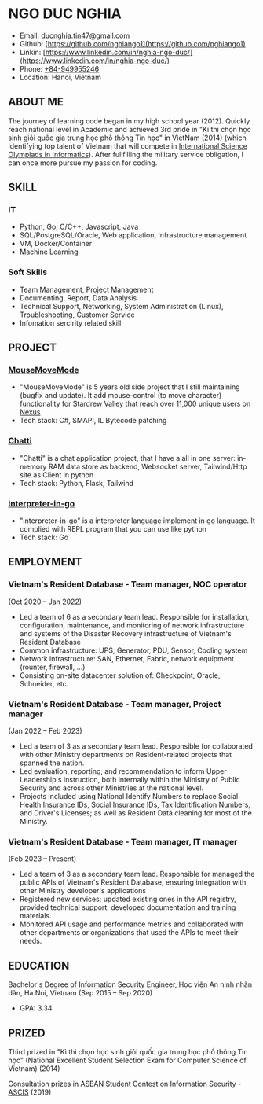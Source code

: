 # NGO DUC NGHIA
- Email: [ducnghia.tin47@gmail.com](mailto:ducnghia.tin47@gmail.com)
- Github: [https://github.com/nghiango1](https://github.com/nghiango1)
- Linkin: [https://www.linkedin.com/in/nghia-ngo-duc/](https://www.linkedin.com/in/nghia-ngo-duc/)
- Phone: [+84-949955246](tel:+84-949955246)
- Location: Hanoi, Vietnam

## ABOUT ME

The journey of learning code began in my high school year (2012). Quickly reach national level in Academic and achieved 3rd pride in "Kì thi chọn học sinh giỏi quốc gia trung học phổ thông Tin học" in VietNam (2014) (which identifying top talent of Vietnam that will compete in [International Science Olympiads in Informatics](https://ioinformatics.org/)). After fullfilling the military service obligation, I can once more  pursue my passion for coding.

## SKILL

### IT
- Python, Go, C/C++, Javascript, Java
- SQL/PostgreSQL/Oracle, Web application, Infrastructure management
- VM, Docker/Container
- Machine Learning

### Soft Skills
- Team Management, Project Management
- Documenting, Report, Data Analysis
- Technical Support, Networking, System Administration (Linux), Troubleshooting, Customer Service
- Infomation sercirity related skill

## PROJECT

### [MouseMoveMode](https://github.com/nghiango1/RightClickMoveMode)
- "MouseMoveMode" is 5 years old side project that I still maintaining (bugfix and update). It add mouse-control (to move character) functionality for Stardrew Valley that reach over 11,000 unique users on [Nexus](https://www.nexusmods.com/stardewvalley/mods/2614)
- Tech stack: C#, SMAPI, IL Bytecode patching

### [Chatti](https://github.com/nghiango1/Chatti)
- "Chatti" is a chat application project, that I have a all in one server: in-memory RAM data store as backend, Websocket server, Tailwind/Http site as Client in python
- Tech stack: Python, Flask, Tailwind

### [interpreter-in-go](https://github.com/nghiango1/hello/tree/main/go/interpreter)
- "interpreter-in-go" is a interpreter language implement in go language. It complied with REPL program that you can use like python
- Tech stack: Go


## EMPLOYMENT

### **Vietnam's Resident Database** - Team manager, NOC operator
(Oct 2020 – Jan 2022)
- Led a team of 6 as a secondary team lead. Responsible for installation, configuration, maintenance, and monitoring of network infrastructure and systems of the Disaster Recovery infrastructure of Vietnam's Resident Database
- Common infrastructure: UPS, Generator, PDU, Sensor, Cooling system
- Network infrastructure: SAN, Ethernet, Fabric, network equipment (rounter, firewall, ...)
- Consisting on-site datacenter solution of: Checkpoint, Oracle, Schneider, etc.


### **Vietnam's Resident Database** - Team manager, Project manager
(Jan 2022 – Feb 2023)
- Led a team of 3 as a secondary team lead. Responsible for collaborated with other Ministry departments on Resident-related projects that spanned the nation.
- Led evaluation, reporting, and recommendation to inform Upper Leadership's instruction, both internally within the Ministry of Public Security and across other Ministries at the national level.
- Projects included using National Identify Numbers to replace Social Health Insurance IDs, Social Insurance IDs, Tax Identification Numbers, and Driver's Licenses; as well as Resident Data cleaning for most of the Ministry.

### **Vietnam's Resident Database** - Team manager, IT manager
(Feb 2023 – Present)
- Led a team of 3 as a secondary team lead. Responsible for managed the public APIs of Vietnam's Resident Database, ensuring integration with other Ministry developer's applications
- Registered new services; updated existing ones in the API registry, provided technical support, developed documentation and training materials.
- Monitored API usage and performance metrics and collaborated with other departments or organizations that used the APIs to meet their needs.


## EDUCATION

Bachelor's Degree of Information Security Engineer, Học viện An ninh nhân dân, Ha Noi, Vietnam
(Sep 2015 – Sep 2020)
- GPA: 3.34

## PRIZED

Third prized in "Kì thi chọn học sinh giỏi quốc gia trung học phổ thông Tin học" (National Excellent Student Selection Exam for Computer Science of Vietnam) (2014)

Consultation prizes in ASEAN Student Contest on Information Security - [ASCIS](https://ascis.vnisa.org.vn/en/the-final-result-of-the-student-contest-on-information-security-2019/) (2019)
